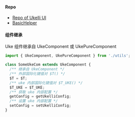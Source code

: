 #### Repo

- [Repo of Ukelli UI](https://github.com/ukelli/ukelli-ui)
- [BasicHelper](https://github.com/SANGET/basic-helper-js.git)

#### 组件继承

Uke 组件继承自 UkeComponent 或 UkePureComponent

```jsx static
import { UkeComponent, UkePureComponent } from './utils';

class SomeUkeCom extends UkeComponent {
  /** 继承自 UkeComponent */
  /** 外部国际化键值对 $T() */
  $T = $T;
  /** uke 内部国际化键值对 $T_UKE() */
  $T_UKE = $T_UKE;
  /** 获取 uke 内部配置 */
  getConfig = getUkelliConfig;
  /** 设置 uke 内部配置 */
  setConfig = setUkelliConfig;
}
```
